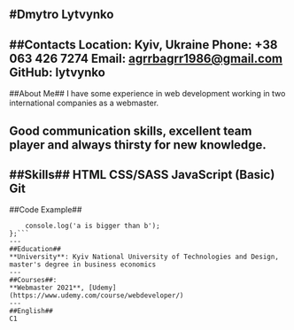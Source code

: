#Dmytro Lytvynko
---
##Contacts
**Location**: Kyiv, Ukraine
**Phone**: +38 063 426 7274
**Email**: agrrbagrr1986@gmail.com
**GitHub**: lytvynko
---
##About Me##
I have some experience in web development working in two international companies as a webmaster. 

Good communication skills, excellent team player and always thirsty for new knowledge.
---
##Skills##
HTML
CSS/SASS
JavaScript (Basic)
Git
---
##Code Example##
```if (a > b) {
    console.log('a is bigger than b');
};```
---
##Education##
**University**: Kyiv National University of Technologies and Design, master's degree in business economics
---
##Courses##:
**Webmaster 2021**, [Udemy](https://www.udemy.com/course/webdeveloper/)
---
##English##
C1